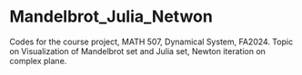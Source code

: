 # Mandelbrot_Julia_Netwon
Codes for the course project, MATH 507, Dynamical System, FA2024. Topic on Visualization of Mandelbrot set and Julia set, Newton iteration on complex plane.
